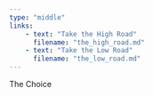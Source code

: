 ```yaml
---
type: "middle"
links:
    - text: "Take the High Road"
      filename: "the_high_road.md"
    - text: "Take the Low Road"
      filename: "the_low_road.md"
---
```


The Choice

